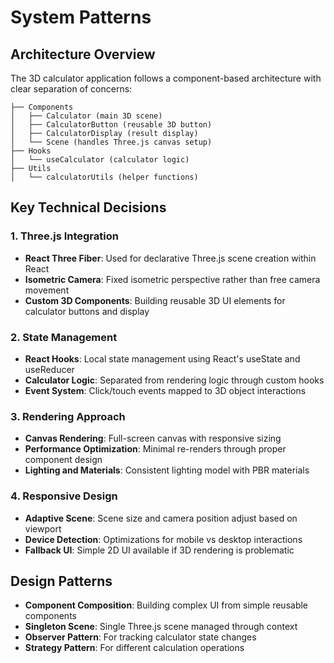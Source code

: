 # System Patterns

## Architecture Overview
The 3D calculator application follows a component-based architecture with clear separation of concerns:

```
├── Components
│   ├── Calculator (main 3D scene)
│   ├── CalculatorButton (reusable 3D button)
│   ├── CalculatorDisplay (result display)
│   └── Scene (handles Three.js canvas setup)
├── Hooks
│   └── useCalculator (calculator logic)
├── Utils
│   └── calculatorUtils (helper functions)
```

## Key Technical Decisions

### 1. Three.js Integration
- **React Three Fiber**: Used for declarative Three.js scene creation within React
- **Isometric Camera**: Fixed isometric perspective rather than free camera movement
- **Custom 3D Components**: Building reusable 3D UI elements for calculator buttons and display

### 2. State Management
- **React Hooks**: Local state management using React's useState and useReducer
- **Calculator Logic**: Separated from rendering logic through custom hooks
- **Event System**: Click/touch events mapped to 3D object interactions

### 3. Rendering Approach
- **Canvas Rendering**: Full-screen canvas with responsive sizing
- **Performance Optimization**: Minimal re-renders through proper component design
- **Lighting and Materials**: Consistent lighting model with PBR materials

### 4. Responsive Design
- **Adaptive Scene**: Scene size and camera position adjust based on viewport
- **Device Detection**: Optimizations for mobile vs desktop interactions
- **Fallback UI**: Simple 2D UI available if 3D rendering is problematic

## Design Patterns
- **Component Composition**: Building complex UI from simple reusable components
- **Singleton Scene**: Single Three.js scene managed through context
- **Observer Pattern**: For tracking calculator state changes
- **Strategy Pattern**: For different calculation operations 